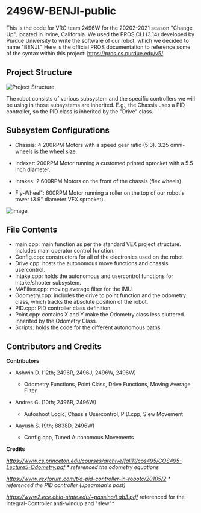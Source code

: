 # 2496W-BENJI-public
This is the code for VRC team 2496W for the 20202-2021 season "Change Up", located in Irvine, California. We used the PROS CLI (3.14) developed by Purdue University to write the software of our robot, which we decided to name "BENJI." Here is the official PROS documentation to reference some of the syntax within this project: https://pros.cs.purdue.edu/v5/


## Project Structure 
![Project Structure](https://user-images.githubusercontent.com/48425033/110836687-318bab00-8255-11eb-9881-602fbfbb963e.PNG)

The robot consists of various subsystem and the specific controllers we will be using in those subsystems are inherited. E.g., the Chassis uses a PID controller, so the PID class is inherited by the "Drive" class. 


## Subsystem Configurations

- Chassis: 4 200RPM Motors with a speed gear ratio (5:3). 3.25 omni-wheels is the wheel size.  

- Indexer: 200RPM Motor running a customed printed sprocket with a 5.5 inch diameter.

- Intakes: 2 600RPM Motors on the front of the chassis (flex wheels). 

- Fly-Wheel": 600RPM Motor running a roller on the top of our robot's tower (3.9" diameter VEX sprocket). 

![image](https://user-images.githubusercontent.com/48425033/111575613-041a9200-876c-11eb-8eb4-c409ed04d873.png) 


## File Contents 

- main.cpp: main function as per the standard VEX project structure. Includes main operator control function. 
- Config.cpp: constructors for all of the electronics used on the robot.
- Drive.cpp: hosts the autonomous move functions and chassis usercontrol.
- Intake.cpp: holds the autonomous and usercontrol functions for intake/shooter subsystem.
- MAFilter.cpp: moving average filter for the IMU. 
- Odometry.cpp: includes the drive to point function and the odometry class, which tracks the absolute position of the robot. 
- PID.cpp: PID controller class definition. 
- Point.cpp: contains X and Y make the Odometry class less cluttered. Inherited by the Odometry Class. 
- Scripts: holds the code for the different autonomous paths.  

## Contributors and Credits

**Contributors**
- Ashwin D. (12th; 2496R, 2496J, 2496W, 2496W)
  - Odometry Functions, Point Class, Drive Functions, Moving Average Filter

- Andres G. (10th; 2496R, 2496W)
  - Autoshoot Logic, Chassis Usercontrol, PID.cpp, Slew Movement

- Aayush S. (9th; 8838D, 2496W)
  - Config.cpp, Tuned Autonomous Movements

**Credits**

*https://www.cs.princeton.edu/courses/archive/fall11/cos495/COS495-Lecture5-Odometry.pdf *
  referenced the odometry equations* 

*https://www.vexforum.com/t/a-pid-controller-in-robotc/20105/2 *
  referenced the PID controller (Jpearman's post)*

*https://www2.ece.ohio-state.edu/~passino/Lab3.pdf*
  referenced for the Integral-Controller anti-windup and "slew"*
